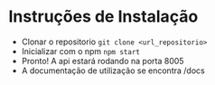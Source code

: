 # Instruções de Instalação #


* Clonar o repositorio ```git clone <url_repositorio>```
* Inicializar com o npm ```npm start```
* Pronto! A api estará rodando na porta 8005
* A documentação de utilização se encontra /docs